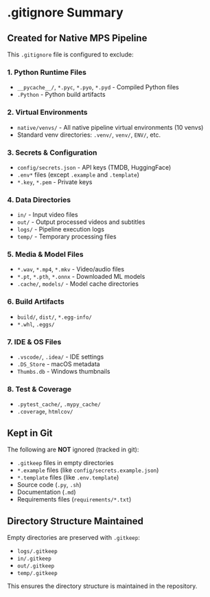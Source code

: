 # .gitignore Summary

## Created for Native MPS Pipeline

This `.gitignore` file is configured to exclude:

### 1. **Python Runtime Files**
- `__pycache__/`, `*.pyc`, `*.pyo`, `*.pyd` - Compiled Python files
- `.Python` - Python build artifacts

### 2. **Virtual Environments**
- `native/venvs/` - All native pipeline virtual environments (10 venvs)
- Standard venv directories: `.venv/`, `venv/`, `ENV/`, etc.

### 3. **Secrets & Configuration**
- `config/secrets.json` - API keys (TMDB, HuggingFace)
- `.env*` files (except `.example` and `.template`)
- `*.key`, `*.pem` - Private keys

### 4. **Data Directories**
- `in/` - Input video files
- `out/` - Output processed videos and subtitles
- `logs/` - Pipeline execution logs
- `temp/` - Temporary processing files

### 5. **Media & Model Files**
- `*.wav`, `*.mp4`, `*.mkv` - Video/audio files
- `*.pt`, `*.pth`, `*.onnx` - Downloaded ML models
- `.cache/`, `models/` - Model cache directories

### 6. **Build Artifacts**
- `build/`, `dist/`, `*.egg-info/`
- `*.whl`, `.eggs/`

### 7. **IDE & OS Files**
- `.vscode/`, `.idea/` - IDE settings
- `.DS_Store` - macOS metadata
- `Thumbs.db` - Windows thumbnails

### 8. **Test & Coverage**
- `.pytest_cache/`, `.mypy_cache/`
- `.coverage`, `htmlcov/`

## Kept in Git

The following are **NOT** ignored (tracked in git):

- `.gitkeep` files in empty directories
- `*.example` files (like `config/secrets.example.json`)
- `*.template` files (like `.env.template`)
- Source code (`.py`, `.sh`)
- Documentation (`.md`)
- Requirements files (`requirements/*.txt`)

## Directory Structure Maintained

Empty directories are preserved with `.gitkeep`:
- `logs/.gitkeep`
- `in/.gitkeep`
- `out/.gitkeep`
- `temp/.gitkeep`

This ensures the directory structure is maintained in the repository.
